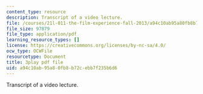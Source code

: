 ```yaml
---
content_type: resource
description: Transcript of a video lecture.
file: /courses/21l-011-the-film-experience-fall-2013/a94c10ab95a80fb8b72cebb7f235b6d6_oocw6x_kCQs.pdf
file_size: 97879
file_type: application/pdf
learning_resource_types: []
license: https://creativecommons.org/licenses/by-nc-sa/4.0/
ocw_type: OCWFile
resourcetype: Document
title: 3play pdf file
uid: a94c10ab-95a8-0fb8-b72c-ebb7f235b6d6
---
```

Transcript of a video lecture.